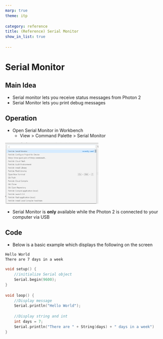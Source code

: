 ```yaml
---
marp: true
theme: itp

category: reference
title: (Reference) Serial Monitor
show_in_list: true

---
```


<!-- headingDivider: 2 -->

# Serial Monitor

## Main Idea

* Serial monitor lets you receive status messages from Photon 2
* Serial Monitor lets you print debug messages

## Operation

- Open Serial Monitor in Workbench
  - View > Command Palette > Serial Monitor

<img src="serial_monitor.assets/1565664078373.png" alt="width:300px" style="width:300px" />

* Serial Monitor is **only** available while the Photon 2 is connected to your computer via USB


## Code

- Below is a basic example which displays the following on the screen

```html
Hello World
There are 7 days in a week
```



```c++
void setup() {
    //initialize Serial object
    Serial.begin(9600);
}

void loop() {
    //Display message
    Serial.println("Hello World");
	
	//Display string and int
	int days = 7;
	Serial.println("There are " + String(days) + " days in a week")
}

```

